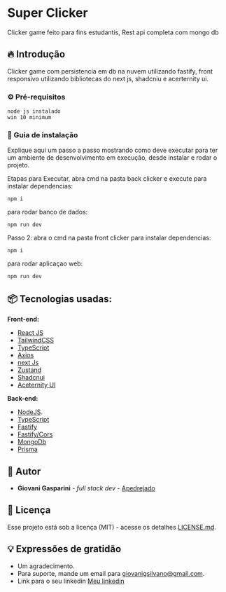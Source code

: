 # Super Clicker 

Clicker game feito para fins estudantis, Rest api completa com mongo db 

## 🔥 Introdução

Clicker game com persistencia em db na nuvem utilizando fastify, front responsivo utilizando bibliotecas do next js, shadcniu e acerternity ui.

### ⚙️ Pré-requisitos

```
node js instalado
win 10 minimum
```

### 🔨 Guia de instalação

Explique aqui um passo a passo mostrando como deve executar para ter um ambiente de desenvolvimento em execução, desde instalar e rodar o projeto.

Etapas para Executar,
abra cmd na pasta back clicker e execute
para instalar dependencias:
```
npm i
```
para rodar banco de dados:
```
npm run dev
```

Passo 2:
abra o cmd na pasta front clicker
para instalar dependencias:
```
npm i
```
para rodar aplicaçao web:
```
npm run dev
```

## 📦 Tecnologias usadas:

**Front-end:**
* [React JS](https://react.dev/)
* [TailwindCSS](https://tailwindcss.com/)
* [TypeScript](https://www.typescriptlang.org/)
* [Axios](https://axios-http.com)
* [next Js](https://nextjs.org)
* [Zustand](https://zustand-demo.pmnd.rs)
* [Shadcnui](https://ui.shadcn.com)
* [Aceternity UI](https://ui.aceternity.com)

**Back-end:**
* [NodeJS](https://nodejs.org/).
* [TypeScript](https://www.typescriptlang.org/) 
* [Fastify](https://fastify.dev)
* [Fastify/Cors](https://fastify.dev)
* [MongoDb](https://cloud.mongodb.com/)
* [Prisma](https://www.prisma.io) 

## 👷 Autor

* **Giovani Gasparini** - *full stack dev* - [Apedrejado](https://github.com/Apedrejado)

## 📄 Licença

Esse projeto está sob a licença (MIT) - acesse os detalhes [LICENSE.md](https://choosealicense.com/licenses/mit/).

## 💡 Expressões de gratidão

* Um agradecimento.
* Para suporte, mande um email para giovanigsilvano@gmail.com.
* Link para o seu linkedin [Meu linkedin](https://www.linkedin.com/in/ggsts)
